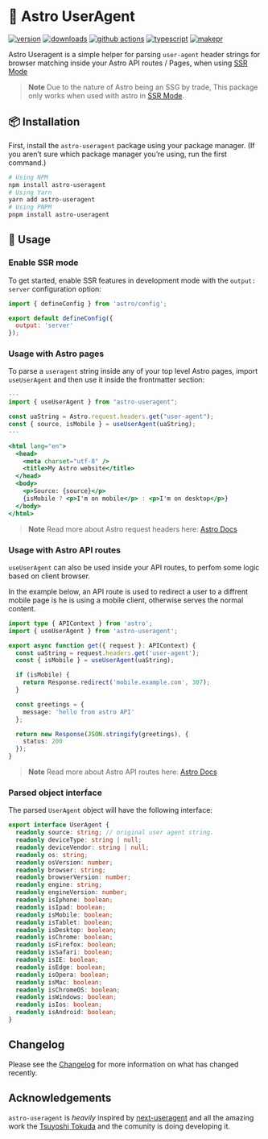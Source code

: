 # 🚀 Astro UserAgent

[![version][version-badge]][npm]
[![downloads][downloads-badge]][npm]
[![github actions][github-actions-badge]][github-actions]
[![typescript][typescript-badge]][typescript]
[![makepr][makepr-badge]][makepr]

Astro Useragent is a simple helper for parsing `user-agent` header strings for browser matching inside your Astro API routes / Pages, when using [SSR Mode][astro-ssr]

> **Note** Due to the nature of Astro being an SSG by trade, This package only works when used with astro in [SSR Mode][astro-ssr].

## 📦 Installation

First, install the `astro-useragent` package using your package manager. (If you aren’t sure which package manager you’re using, run the first command.)

```bash
# Using NPM
npm install astro-useragent
# Using Yarn
yarn add astro-useragent
# Using PNPM
pnpm install astro-useragent
```

## 🥑 Usage

### Enable SSR mode

To get started, enable SSR features in development mode with the `output: server` configuration option:

```javascript
import { defineConfig } from 'astro/config';

export default defineConfig({
  output: 'server'
});
```

### Usage with Astro pages

To parse a `useragent` string inside any of your top level Astro pages, import `useUserAgent` and then use it inside the frontmatter section:

```jsx
---
import { useUserAgent } from "astro-useragent";

const uaString = Astro.request.headers.get("user-agent");
const { source, isMobile } = useUserAgent(uaString);
---

<html lang="en">
  <head>
    <meta charset="utf-8" />
    <title>My Astro website</title>
  </head>
  <body>
    <p>Source: {source}</p>
    {isMobile ? <p>I'm on mobile</p> : <p>I'm on desktop</p>}
  </body>
</html>
```

> **Note** Read more about Astro request headers here: [Astro Docs](https://docs.astro.build/en/guides/server-side-rendering/#astrorequestheaders)

### Usage with Astro API routes

`useUserAgent` can also be used inside your API routes, to perfom some logic based on client browser.

In the example below, an API route is used to redirect a user to a diffrent mobile page is he is using a mobile client, otherwise serves the normal content.

```typescript
import type { APIContext } from 'astro';
import { useUserAgent } from 'astro-useragent';

export async function get({ request }: APIContext) {
  const uaString = request.headers.get('user-agent');
  const { isMobile } = useUserAgent(uaString);

  if (isMobile) {
    return Response.redirect('mobile.example.com', 307);
  }

  const greetings = {
    message: 'hello from astro API'
  };

  return new Response(JSON.stringify(greetings), {
    status: 200
  });
}
```

> **Note** Read more about Astro API routes here: [Astro Docs](https://docs.astro.build/en/guides/server-side-rendering/#api-routes)

### Parsed object interface

The parsed `UserAgent` object will have the following interface:

```typescript
export interface UserAgent {
  readonly source: string; // original user agent string.
  readonly deviceType: string | null;
  readonly deviceVendor: string | null;
  readonly os: string;
  readonly osVersion: number;
  readonly browser: string;
  readonly browserVersion: number;
  readonly engine: string;
  readonly engineVersion: number;
  readonly isIphone: boolean;
  readonly isIpad: boolean;
  readonly isMobile: boolean;
  readonly isTablet: boolean;
  readonly isDesktop: boolean;
  readonly isChrome: boolean;
  readonly isFirefox: boolean;
  readonly isSafari: boolean;
  readonly isIE: boolean;
  readonly isEdge: boolean;
  readonly isOpera: boolean;
  readonly isMac: boolean;
  readonly isChromeOS: boolean;
  readonly isWindows: boolean;
  readonly isIos: boolean;
  readonly isAndroid: boolean;
}
```

## Changelog

Please see the [Changelog](CHANGELOG.md) for more information on what has changed recently.

## Acknowledgements

`astro-useragent` is _heavily_ inspired by [next-useragent][next-useragent] and all the amazing work the [Tsuyoshi Tokuda][tokuda109] and the comunity is doing developing it.

[astro-ssr]: https://docs.astro.build/en/guides/server-side-rendering
[npm]: https://npmjs.com/package/astro-useragent
[next-useragent]: https://github.com/tokuda109/next-useragent
[tokuda109]: https://github.com/tokuda109

<!-- Readme Badges -->

[version-badge]: https://img.shields.io/npm/v/astro-useragent.svg
[downloads-badge]: https://img.shields.io/npm/dt/astro-useragent
[github-actions]: https://github.com/codiume/orbit/actions
[github-actions-badge]: https://github.com/codiume/orbit/actions/workflows/node.js.yml/badge.svg
[typescript]: https://www.typescriptlang.org/dt/search?search=astro-useragent
[typescript-badge]: https://img.shields.io/npm/types/astro-useragent
[makepr]: https://makeapullrequest.com
[makepr-badge]: https://img.shields.io/badge/PRs-welcome-brightgreen.svg?style=flat-square?style=flat
